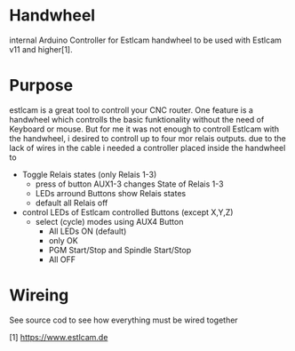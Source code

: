 # Handwheel
internal Arduino Controller for Estlcam handwheel
to be used with Estlcam v11 and higher[1].
# Purpose
estlcam is a great tool to controll your CNC router.
One feature is a handwheel which controlls the basic funktionality without the need of Keyboard or mouse.
But for me it was not enough to controll Estlcam with the handwheel, i desired to controll up to four mor relais outputs.
due to the lack of wires in the cable i needed a controller placed inside the handwheel to
  - Toggle Relais states (only Relais 1-3)
    - press of button AUX1-3 changes State of Relais 1-3 
    - LEDs arround Buttons show Relais states
    - default all Relais off
 - control LEDs of Estlcam controlled Buttons (except X,Y,Z)
   - select (cycle) modes using AUX4 Button
     - All LEDs ON (default)
     - only OK
     - PGM Start/Stop and Spindle Start/Stop        
     - All OFF
# Wireing
See source cod to see how everything must be wired together
   
[1] https://www.estlcam.de

